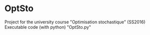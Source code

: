 # OptSto
Project for the university course "Optimisation stochastique" (SS2016)   
Executable code (with python) "OptSto.py"
